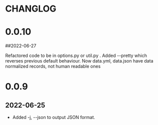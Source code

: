 # CHANGLOG

# 0.0.10

##2022-06-27

 Refactored code to be in options.py or util.py . Added --pretty which reverses previous default behaviour. Now data.yml, data.json have data normalized records, not human readable ones


# 0.0.9

## 2022-06-25

- Added -j, --json  to output JSON format.
